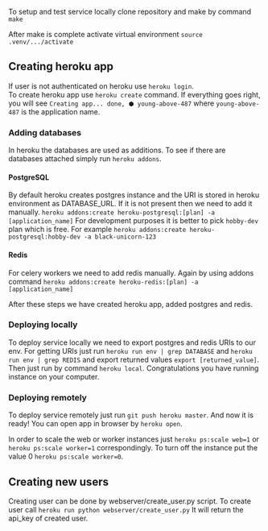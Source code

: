 To setup and test service locally clone repository and make by command
`make`

After make is complete activate virtual environment `source .venv/.../activate`

## Creating heroku app

If user is not authenticated on heroku use `heroku login`.\
To create heroku app use `heroku create` command. 
If everything goes right, you will see `Creating app... done, ⬢ young-above-487`
where `young-above-487` is the application name.

### Adding databases

In heroku the databases are used as additions. To see if there are databases
attached simply run `heroku addons`.

#### PostgreSQL 
By default heroku creates postgres instance and the URI is 
stored in heroku environment as DATABASE_URL. 
If it is not present then we need to add it manually.
`heroku addons:create heroku-postgresql:[plan] -a [application_name]`
For development purposes it is better to pick `hobby-dev` plan which is free.
For example `heroku addons:create heroku-postgresql:hobby-dev -a black-unicorn-123`

#### Redis
For celery workers we need to add redis manually. Again by using addons command
`heroku addons:create heroku-redis:[plan] -a [application_name]`

After these steps we have created heroku app, added postgres and redis. 

### Deploying locally

To deploy service locally we need to export postgres and redis URIs to our env.
For getting URIs just run `heroku run env | grep DATABASE` and 
`heroku run env | grep REDIS` and export returned values `export [returned_value]`.
Then just run by command `heroku local`. Congratulations you have running 
instance on your computer.

### Deploying remotely

To deploy service remotely just run `git push heroku master`. 
And now it is ready! You can open app in browser by `heroku open`.

In order to scale the web or worker instances just `heroku ps:scale web=1` or 
`heroku ps:scale worker=1` correspondingly. 
To turn off the instance put the value 0 `heroku ps:scale worker=0`.

## Creating new users

Creating user can be done by webserver/create_user.py script.
To create user call `heroku run python webserver/create_user.py`
It will return the api_key of created user.
